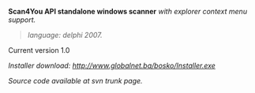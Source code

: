 **Scan4You API standalone windows scanner** _with explorer context menu support._
> _language: delphi 2007._

Current version 1.0

_Installer download: http://www.globalnet.ba/bosko/Installer.exe_

_Source code available at svn trunk page._